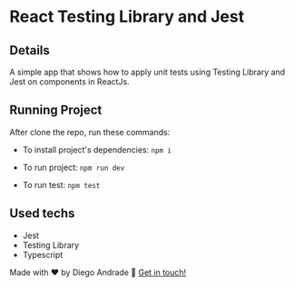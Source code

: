 # React Testing Library and Jest

## Details

A simple app that shows how to apply unit tests using Testing Library and Jest on components in ReactJs.

## Running Project

After clone the repo, run these commands:

- To install project's dependencies:
  `npm i`

- To run project:
  `npm run dev`
  
- To run test:
  `npm test`

## Used techs

- Jest
- Testing Library
- Typescript

Made with ♥ by Diego Andrade :wave: [Get in touch!](https://www.linkedin.com/in/diego-rodrigo-de-andrade-98a0271a0/)
